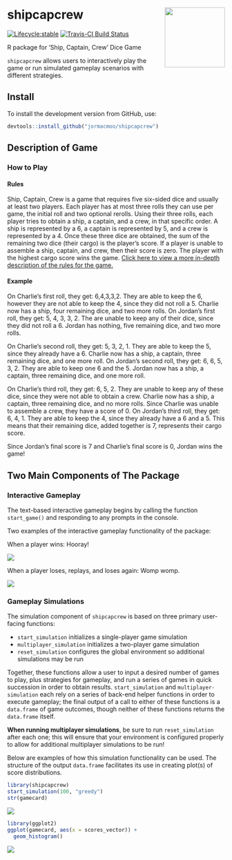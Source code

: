 
<!-- README.md is generated from README.Rmd. Please edit that file -->

# shipcapcrew <img src='man/Figures/hexsticker.png' align="right" height="139" /></a>

<!-- badges: start -->
[![Lifecycle:stable](https://img.shields.io/badge/lifecycle-stable-green.svg)](https://www.tidyverse.org/lifecycle/#experimental)
[![Travis-CI Build
Status](https://travis-ci.org/jormacmoo/shipcapcrew.svg?branch=master)](https://travis-ci.org/jormacmoo/shipcapcrew)
<!-- badges: end -->

R package for ‘Ship, Captain, Crew’ Dice Game

`shipcapcrew` allows users to interactively play the game or run
simulated gameplay scenarios with different strategies.

## Install

To install the development version from GitHub, use:

``` r
devtools::install_github("jormacmoo/shipcapcrew")
```

## Description of Game

### How to Play

#### Rules

Ship, Captain, Crew is a game that requires five six-sided dice and
usually at least two players. Each player has at most three rolls they
can use per game, the initial roll and two optional rerolls. Using their
three rolls, each player tries to obtain a ship, a captain, and a crew,
in that specific order. A ship is represented by a 6, a captain is
represented by 5, and a crew is represented by a 4. Once these three
dice are obtained, the sum of the remaining two dice (their cargo) is
the player’s score. If a player is unable to assemble a ship, captain,
and crew, then their score is zero. The player with the highest cargo
score wins the game. [Click here to view a more in-depth description of
the rules for the
game.](https://www.dicegamedepot.com/ship-captain-and-crew-dice-game-rules/)

#### Example

On Charlie’s first roll, they get: 6,4,3,3,2. They are able to keep the
6, however they are not able to keep the 4, since they did not roll a 5.
Charlie now has a ship, four remaining dice, and two more rolls. On
Jordan’s first roll, they get: 5, 4, 3, 3, 2. The are unable to keep any
of their dice, since they did not roll a 6. Jordan has nothing, five
remaining dice, and two more rolls.

On Charlie’s second roll, they get: 5, 3, 2, 1. They are able to keep
the 5, since they already have a 6. Charlie now has a ship, a captain,
three remaining dice, and one more roll. On Jordan’s second roll, they
get: 6, 6, 5, 3, 2. They are able to keep one 6 and the 5. Jordan now
has a ship, a captain, three remaining dice, and one more roll.

On Charlie’s third roll, they get: 6, 5, 2. They are unable to keep any
of these dice, since they were not able to obtain a crew. Charlie now
has a ship, a captain, three remaining dice, and no more rolls. Since
Charlie was unable to assemble a crew, they have a score of 0. On
Jordan’s third roll, they get: 6, 4, 1. They are able to keep the 4,
since they already have a 6 and a 5. This means that their remaining
dice, added together is 7, represents their cargo score.

Since Jordan’s final score is 7 and Charlie’s final score is 0, Jordan
wins the game\!

## Two Main Components of The Package

### Interactive Gameplay

The text-based interactive gameplay begins by calling the function
`start_game()` and responding to any prompts in the console.

Two examples of the interactive gameplay functionality of the package:

When a player wins: Hooray\!

![](man/Figures/winning_game.gif)

When a player loses, replays, and loses again: Womp womp.

![](man/Figures/losing_game.gif)

### Gameplay Simulations

The simulation component of `shipcapcrew` is based on three primary
user-facing functions:

  - `start_simulation` initializes a single-player game simulation
  - `multiplayer_simulation` initializes a two-player game simulation
  - `reset_simulation` configures the global environment so additional
    simulations may be run

Together, these functions allow a user to input a desired number of
games to play, plus strategies for gameplay, and run a series of games
in quick succession in order to obtain results. `start_simulation` and
`multiplayer-simulation` each rely on a series of back-end helper
functions in order to execute gameplay; the final output of a call to
either of these functions is a `data.frame` of game outcomes, though
neither of these functions returns the `data.frame` itself.

**When running multiplayer simulations**, be sure to run
`reset_simulation` after each one; this will ensure that your
environment is configured properly to allow for additional multiplayer
simulations to be run\!

Below are examples of how this simulation functionality can be used. The
structure of the output `data.frame` facilitates its use in creating
plot(s) of score distributions.

``` r
library(shipcapcrew)
start_simulation(100, "greedy")
str(gamecard)
```

![](man/Figures/strgamecard.png)

``` r
library(ggplot2)
ggplot(gamecard, aes(x = scores_vector)) + 
  geom_histogram()
```

![](man/Figures/greedyhist.png)
